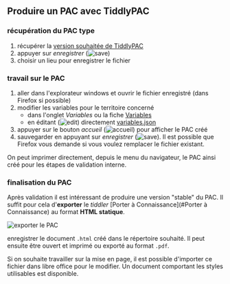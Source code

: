 ## Produire un PAC avec TiddlyPAC
### récupération du PAC type
1. récupérer la [version souhaitée de TiddlyPAC][versions]
2. appuyer sur _enregistrer_ (![save][img-save])
3. choisir un lieu pour enregistrer le fichier

### travail sur le PAC
1. aller dans l'explorateur windows et ouvrir le fichier enregistré (dans Firefox si possible)
2. modifier les variables pour le territoire concerné
    * dans l'onglet _Variables_ ou la fiche [Variables](#Variables)
    * en éditant (![edit][img-edit])
directement [variables.json](#variables.json)
3. appuyer sur le bouton _accueil_ (![accueil][img-home]) pour afficher le PAC créé
4. sauvegarder en appuyant sur _enregistrer_ (![save][img-save]). Il est possible que Firefox vous demande si vous voulez remplacer le fichier existant.

On peut imprimer directement, depuis le menu du navigateur, le PAC ainsi créé pour les étapes de validation interne.

### finalisation du PAC
Après validation il est intéressant de produire une version "stable" du PAC. Il suffit pour cela d'**exporter** le _tiddler_ [Porter à Connaissance](#Porter à Connaissance) au format **HTML statique**.

![exporter le PAC][img-export]

enregistrer le document `.html` créé dans le répertoire souhaité. Il peut ensuite être ouvert et imprimé ou exporté au format `.pdf`.

Si on souhaite travailler sur la mise en page, il est possible d'importer ce fichier dans libre office pour le modifier. Un document comportant les styles utilisables est disponible.

[versions]: #versions_de_TiddlyPAC

[img-save]: $:/doc/images/save_tw.png
[img-home]: $:/doc/images/home.png
[img-edit]: $:/doc/images/edit.png
[img-export]: $:/doc/images/export_pac.png